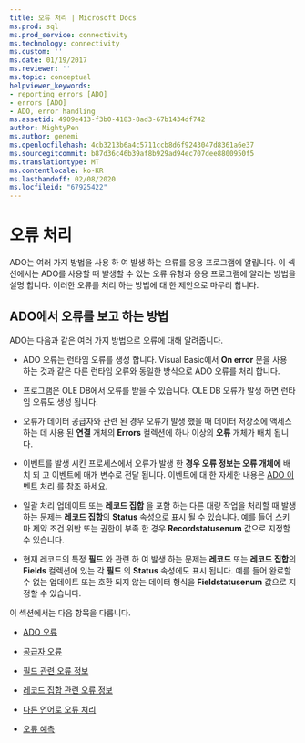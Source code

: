 ```yaml
---
title: 오류 처리 | Microsoft Docs
ms.prod: sql
ms.prod_service: connectivity
ms.technology: connectivity
ms.custom: ''
ms.date: 01/19/2017
ms.reviewer: ''
ms.topic: conceptual
helpviewer_keywords:
- reporting errors [ADO]
- errors [ADO]
- ADO, error handling
ms.assetid: 4909e413-f3b0-4183-8ad3-67b1434df742
author: MightyPen
ms.author: genemi
ms.openlocfilehash: 4cb3213b6a4c5711ccb8d6f9243047d8361a6e37
ms.sourcegitcommit: b87d36c46b39af8b929ad94ec707dee8800950f5
ms.translationtype: MT
ms.contentlocale: ko-KR
ms.lasthandoff: 02/08/2020
ms.locfileid: "67925422"
---
```

# <a name="error-handling"></a>오류 처리
ADO는 여러 가지 방법을 사용 하 여 발생 하는 오류를 응용 프로그램에 알립니다. 이 섹션에서는 ADO를 사용할 때 발생할 수 있는 오류 유형과 응용 프로그램에 알리는 방법을 설명 합니다. 이러한 오류를 처리 하는 방법에 대 한 제안으로 마무리 합니다.  
  
## <a name="how-does-ado-report-errors"></a>ADO에서 오류를 보고 하는 방법  
 ADO는 다음과 같은 여러 가지 방법으로 오류에 대해 알려줍니다.  
  
-   ADO 오류는 런타임 오류를 생성 합니다. Visual Basic에서 **On error** 문을 사용 하는 것과 같은 다른 런타임 오류와 동일한 방식으로 ADO 오류를 처리 합니다.  
  
-   프로그램은 OLE DB에서 오류를 받을 수 있습니다. OLE DB 오류가 발생 하면 런타임 오류도 생성 됩니다.  
  
-   오류가 데이터 공급자와 관련 된 경우 오류가 발생 했을 때 데이터 저장소에 액세스 하는 데 사용 된 **연결** 개체의 **Errors** 컬렉션에 하나 이상의 **오류** 개체가 배치 됩니다.  
  
-   이벤트를 발생 시킨 프로세스에서 오류가 발생 한 **경우 오류 정보는 오류 개체에** 배치 되 고 이벤트에 매개 변수로 전달 됩니다. 이벤트에 대 한 자세한 내용은 [ADO 이벤트 처리](../../../ado/guide/data/handling-ado-events.md) 를 참조 하세요.  
  
-   일괄 처리 업데이트 또는 **레코드 집합** 을 포함 하는 다른 대량 작업을 처리할 때 발생 하는 문제는 **레코드 집합**의 **Status** 속성으로 표시 될 수 있습니다. 예를 들어 스키마 제약 조건 위반 또는 권한이 부족 한 경우 **Recordstatusenum** 값으로 지정할 수 있습니다.  
  
-   현재 레코드의 특정 **필드** 와 관련 하 여 발생 하는 문제는 **레코드** 또는 **레코드 집합**의 **Fields** 컬렉션에 있는 각 **필드** 의 **Status** 속성에도 표시 됩니다. 예를 들어 완료할 수 없는 업데이트 또는 호환 되지 않는 데이터 형식을 **Fieldstatusenum** 값으로 지정할 수 있습니다.  
  
 이 섹션에서는 다음 항목을 다룹니다.  
  
-   [ADO 오류](../../../ado/guide/data/ado-errors.md)  
  
-   [공급자 오류](../../../ado/guide/data/provider-errors.md)  
  
-   [필드 관련 오류 정보](../../../ado/guide/data/field-related-error-information.md)  
  
-   [레코드 집합 관련 오류 정보](../../../ado/guide/data/recordset-related-error-information.md)  
  
-   [다른 언어로 오류 처리](../../../ado/guide/data/handling-errors-in-other-languages.md)  
  
-   [오류 예측](../../../ado/guide/data/anticipating-errors.md)
